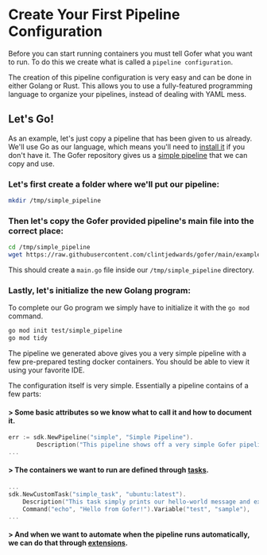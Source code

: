 # Create Your First Pipeline Configuration

Before you can start running containers you must tell Gofer what you want to run. To do this we create what is called a `pipeline configuration`.

The creation of this pipeline configuration is very easy and can be done in either Golang or Rust. This allows you to use a fully-featured programming language to organize your pipelines, instead of dealing with YAML mess.

## Let's Go!

As an example, let's just copy a pipeline that has been given to us already. We'll use Go as our language, which means you'll need to [install it](https://go.dev/doc/install) if you don't have it. The Gofer repository gives us a [simple pipeline](https://github.com/clintjedwards/gofer/tree/main/examplePipelines/go/simple) that we can copy and use.

### Let's first create a folder where we'll put our pipeline:

```bash
mkdir /tmp/simple_pipeline
```

### Then let's copy the Gofer provided pipeline's main file into the correct place:

```bash
cd /tmp/simple_pipeline
wget https://raw.githubusercontent.com/clintjedwards/gofer/main/examplePipelines/go/simple/main.go
```

This should create a `main.go` file inside our `/tmp/simple_pipeline` directory.

### Lastly, let's initialize the new Golang program:

To complete our Go program we simply have to initialize it with the `go mod` command.

```bash
go mod init test/simple_pipeline
go mod tidy
```

The pipeline we generated above gives you a very simple pipeline with a few pre-prepared testing docker containers. You should be able to view it using your favorite IDE.

The configuration itself is very simple. Essentially a pipeline contains of a few parts:

#### > Some basic attributes so we know what to call it and how to document it.

```go
err := sdk.NewPipeline("simple", "Simple Pipeline").
		Description("This pipeline shows off a very simple Gofer pipeline that simply pulls in " +
...
```

#### > The containers we want to run are defined through [tasks](../ref/pipeline_configuration/custom_tasks.md).

```go
...
sdk.NewCustomTask("simple_task", "ubuntu:latest").
    Description("This task simply prints our hello-world message and exits!").
    Command("echo", "Hello from Gofer!").Variable("test", "sample"),
...
```

#### > And when we want to automate when the pipeline runs automatically, we can do that through [extensions](../ref/extensions/index.html).
